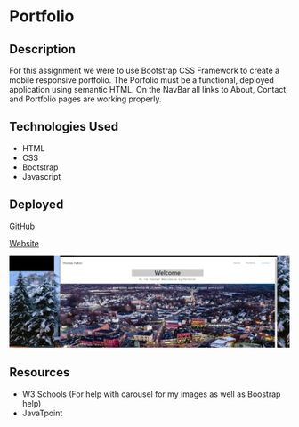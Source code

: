 # Portfolio

## Description
For this assignment we were to use Bootstrap CSS Framework to create a mobile responsive portfolio. The Porfolio must be a functional, deployed application using semantic HTML. On the NavBar all links to About, Contact, and Portfolio pages are working properly.


## Technologies Used
* HTML
* CSS
* Bootstrap
* Javascript


## Deployed
[GitHub](https://github.com/TomFallon9/Responsive-Portfolio)

[Website](https://TomFallon9.github.io/Responsive-Portfolio/)

![Screenshot](images/portfolioscreenshot.png)

## Resources
* W3 Schools (For help with carousel for my images as well as Boostrap help)
* JavaTpoint
